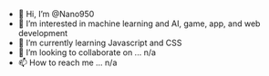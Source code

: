 - 👋 Hi, I’m @Nano950
- 👀 I’m interested in machine learning and AI, game, app, and web development
- 🌱 I’m currently learning Javascript and CSS
- 💞️ I’m looking to collaborate on ... n/a
- 📫 How to reach me ... n/a

<!---
Nano950/Nano950 is a ✨ special ✨ repository because its `README.md` (this file) appears on your GitHub profile.
You can click the Preview link to take a look at your changes.
--->
